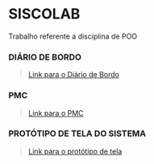 # SISCOLAB
Trabalho referente a disciplina de POO

### DIÁRIO DE BORDO
><a href="https://docs.google.com/document/d/1ja4Ll0F6tOuI5e2BN6mLFrmICaeuyhMfd_IDuqZzr0E/edit?usp=sharing">Link para o Diário de Bordo</a>

### PMC
><a href="https://docs.google.com/presentation/d/102gxF29Ug-DW2mDuMksIUg0fKS0xUCkEuny3Vf-2dlM/edit?usp=sharing">Link para o PMC</a>

### PROTÓTIPO DE TELA DO SISTEMA
><a href="https://drive.google.com/open?id=1rU457d986NoqXOVHRXYPG5HB26_2JZBx">Link para o protótipo de tela</a>
